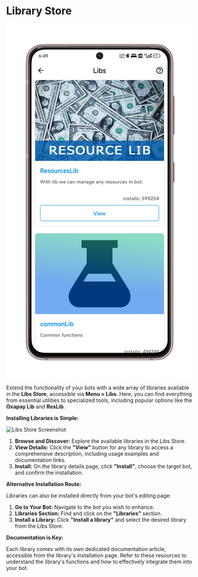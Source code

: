 # Library Store

![Libs Store Screenshot](.gitbook/assets/libs.png)

Extend the functionality of your bots with a wide array of libraries available in the **Libs Store**, accessible via **Menu > Libs**.  Here, you can find everything from essential utilities to specialized tools, including popular options like the **Oxapay Lib** and **ResLib**.

**Installing Libraries is Simple:**

![Libs Store Screenshot](.gitbook/assets/libs-install.png)

1. **Browse and Discover:** Explore the available libraries in the Libs Store. 
2. **View Details:** Click the **"View"** button for any library to access a comprehensive description, including usage examples and documentation links.
3. **Install:** On the library details page, click **"Install"**, choose the target bot, and confirm the installation.

**Alternative Installation Route:**

Libraries can also be installed directly from your bot's editing page:

1. **Go to Your Bot:** Navigate to the bot you wish to enhance.
2. **Libraries Section:** Find and click on the **"Libraries"** section.
3. **Install a Library:** Click **"Install a library"** and select the desired library from the Libs Store.

**Documentation is Key:**

Each library comes with its own dedicated documentation article, accessible from the library's installation page.  Refer to these resources to understand the library's functions and how to effectively integrate them into your bot.
